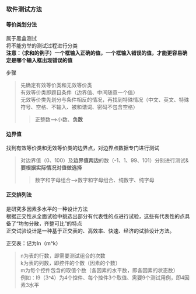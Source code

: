 ### 软件测试方法

#### 等价类划分法

属于黑盒测试  
将不能穷举的测试过程进行分类  
**注意：（求和的例子）一个框输入正确的值，一个框输入错误的值，才能更容易确定是哪个输入框出现错误的值**

步骤  
>先确定有效等价类和无效等价类  
>有效等价类即题目条件（边界值、中间随意一个值）  
>无效等价类先划分与条件相反的情况，再找到特殊情况（中文、英文、特殊符号、空格、不输入、被和谐词、密码不包含空格）  
>>正整数-->小数、**负数**

#### 边界值

找到有效等价类和无效等价类的边界点，对边界点数据专门进行测试
>对边界值（0、100）及**边界值两边**的数（-1、1、99、101）分别进行测试&**要根据实际情况对值做选择**  
>>数字和字母组合-->数字和字母组合、纯数字、纯字母  

#### 正交排列法

是研究多因素多水平的一种设计方法  
根据正交性从全面试验中挑选出部分有代表性的点进行试验，这些有代表性的点具备了“均匀分散，齐整可比”的特点  
正交试验设计是一种基于正交表的、高效率、快速、经济的试验设计方法。

正交表：记为ln（m^k）
>n为表的行数，即需要测试组合的次数  
>k为表的列数，即控件的个数（因素的个数）  
>m为每个控件包含的取值个数（各因素的水平数，即各因素的状态数）  
>例如：l9（3^4）为4个控件、每个控件3个取值、需要9个测试用例，即4因素3水平



